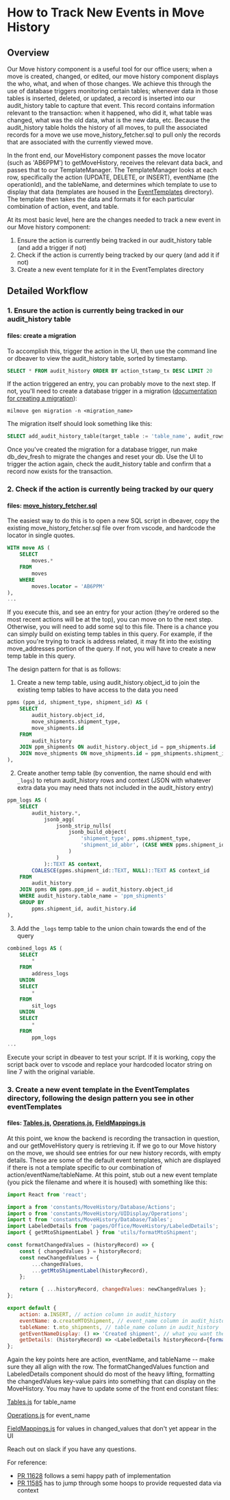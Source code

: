 # How to Track New Events in Move History

## Overview

Our Move history component is a useful tool for our office users; when a move is created, changed, or edited, our move history component displays the who, what, and when of those changes. We achieve this through the use of database triggers monitoring certain tables; whenever data in those tables is inserted, deleted, or updated, a record is inserted into our audit_history table to capture that event. This record contains information relevant to the transaction: when it happened, who did it, what table was changed, what was the old data, what is the new data, etc. Because the audit_history table holds the history of all moves, to pull the associated records for a move we use move_history_fetcher.sql to pull only the records that are associated with the currently viewed move.

In the front end, our MoveHistory component passes the move locator (such as 'AB6PPM') to getMoveHistory, receives the relevant data back, and passes that to our TemplateManager. The TemplateManager looks at each row, specifically the action (UPDATE, DELETE, or INSERT), eventName (the operationId), and the tableName, and determines which template to use to display that data (templates are housed in the [EventTemplates](https://github.com/transcom/mymove/tree/main/src/constants/MoveHistory/EventTemplates) directory). The template then takes the data and formats it for each particular combination of action, event, and table.

At its most basic level, here are the changes needed to track a new event in our Move history component:
1. Ensure the action is currently being tracked in our audit_history table (and add a trigger if not)
2. Check if the action is currently being tracked by our query (and add it if not)
3. Create a new event template for it in the EventTemplates directory

## Detailed Workflow

### 1. Ensure the action is currently being tracked in our audit_history table
#### files: create a migration

To accomplish this, trigger the action in the UI, then use the command line or dbeaver to view the audit_history table, sorted by timestamp.

```sql
SELECT * FROM audit_history ORDER BY action_tstamp_tx DESC LIMIT 20
```

If the action triggered an entry, you can probably move to the next step. If not, you'll need to create a database trigger in a migration ([documentation for creating a migration](https://transcom.github.io/mymove-docs/docs/backend/setup/database-migrations/#creating-migrations)):

```
milmove gen migration -n <migration_name>
```

The migration itself should look something like this:

```sql
SELECT add_audit_history_table(target_table := 'table_name', audit_rows := BOOLEAN 't', audit_query_text := BOOLEAN 't', ignored_cols := ARRAY['created_at', 'updated_at']);
```

Once you've created the migration for a database trigger, run make db_dev_fresh to migrate the changes and reset your db. Use the UI to trigger the action again, check the audit_history table and confirm that a record now exists for the transaction.

### 2. Check if the action is currently being tracked by our query
#### files: [move_history_fetcher.sql](https://github.com/transcom/mymove/blob/main/pkg/assets/sql_scripts/move_history_fetcher.sql)

The easiest way to do this is to open a new SQL script in dbeaver, copy the existing move_history_fetcher.sql file over from vscode, and hardcode the locator in single quotes.

```sql
WITH move AS (
    SELECT
        moves.*
    FROM
        moves
    WHERE
        moves.locator = 'AB6PPM'
),
...
```

If you execute this, and see an entry for your action (they're ordered so the most recent actions will be at the top), you can move on to the next step. Otherwise, you will need to add some sql to this file. There is a chance you can simply build on existing temp tables in this query. For example, if the action you're trying to track is address related, it may fit into the existing move_addresses portion of the query. If not, you will have to create a new temp table in this query.

The design pattern for that is as follows:

1. Create a new temp table, using audit_history.object_id to join the existing temp tables to have access to the data you need
```sql
ppms (ppm_id, shipment_type, shipment_id) AS (
    SELECT
        audit_history.object_id,
        move_shipments.shipment_type,
        move_shipments.id
    FROM
        audit_history
    JOIN ppm_shipments ON audit_history.object_id = ppm_shipments.id
    JOIN move_shipments ON move_shipments.id = ppm_shipments.shipment_id
),
```

2. Create another temp table (by convention, the name should end with `_logs`) to return audit_history rows and context (JSON with whatever extra data you may need thats not included in the audit_history entry)

```sql
ppm_logs AS (
    SELECT
        audit_history.*,
            jsonb_agg(
                jsonb_strip_nulls(
                    jsonb_build_object(
                        'shipment_type', ppms.shipment_type,
                        'shipment_id_abbr', (CASE WHEN ppms.shipment_id IS NOT NULL THEN LEFT(ppms.shipment_id::TEXT, 5) ELSE NULL END)
                    )
                )
            )::TEXT AS context,
        COALESCE(ppms.shipment_id::TEXT, NULL)::TEXT AS context_id
    FROM
        audit_history
    JOIN ppms ON ppms.ppm_id = audit_history.object_id
    WHERE audit_history.table_name = 'ppm_shipments'
    GROUP BY
        ppms.shipment_id, audit_history.id
),
```

3. Add the `_logs` temp table to the union chain towards the end of the query

```sql
combined_logs AS (
    SELECT
        *
    FROM
        address_logs
    UNION
    SELECT
        *
    FROM
        sit_logs
    UNION
    SELECT
        *
    FROM
        ppm_logs
...

```

Execute your script in dbeaver to test your script. If it is working, copy the script back over to vscode and replace your hardcoded locator string on line 7 with the original variable.

### 3. Create a new event template in the EventTemplates directory, following the design pattern you see in other eventTemplates

#### files: [Tables.js](https://github.com/transcom/mymove/blob/main/src/constants/MoveHistory/Database/Tables.js), [Operations.js](https://github.com/transcom/mymove/blob/main/src/constants/MoveHistory/UIDisplay/Operations.js), [FieldMappings.js](https://github.com/transcom/mymove/blob/main/src/constants/MoveHistory/Database/FieldMappings.js)

At this point, we know the backend is recording the transaction in question, and our getMoveHistory query is retrieving it. If we go to our Move history on the move, we should see entries for our new history records, with empty details. These are some of the default event templates, which are displayed if there is not a template specific to our combination of action/eventName/tableName. At this point, stub out a new event template (you pick the filename and where it is housed) with something like this:

```javascript
import React from 'react';

import a from 'constants/MoveHistory/Database/Actions';
import o from 'constants/MoveHistory/UIDisplay/Operations';
import t from 'constants/MoveHistory/Database/Tables';
import LabeledDetails from 'pages/Office/MoveHistory/LabeledDetails';
import { getMtoShipmentLabel } from 'utils/formatMtoShipment';

const formatChangedValues = (historyRecord) => {
    const { changedValues } = historyRecord;
    const newChangedValues = {
        ...changedValues,
        ...getMtoShipmentLabel(historyRecord),
    };

    return { ...historyRecord, changedValues: newChangedValues };
};

export default {
    action: a.INSERT, // action column in audit_history
    eventName: o.createMTOShipment, // event_name column in audit_history
    tableName: t.mto_shipments, // table_name column in audit_history
    getEventNameDisplay: () => 'Created shipment', // what you want the Event column to read on the UI
    getDetails: (historyRecord) => <LabeledDetails historyRecord={formatChangedValues(historyRecord)} />, // LabeledDetails will handle most formatting
};

```
Again the key points here are action, eventName, and tableName -- make sure they all align with the row. The formatChangedValues function and LabeledDetails component should do most of the heavy lifting, formatting the changedValues key-value pairs into something that can display on the MoveHistory. You may have to update some of the front end constant files:

[Tables.js](https://github.com/transcom/mymove/blob/main/src/constants/MoveHistory/Database/Tables.js) for table_name

[Operations.js](https://github.com/transcom/mymove/blob/main/src/constants/MoveHistory/UIDisplay/Operations.js) for event_name

[FieldMappings.js](https://github.com/transcom/mymove/blob/main/src/constants/MoveHistory/Database/FieldMappings.js) for values in changed_values that don't yet appear in the UI

Reach out on slack if you have any questions.

For reference:
- [PR 11628](https://github.com/transcom/mymove/pull/11628) follows a semi happy path of implementation
- [PR 11585](https://github.com/transcom/mymove/pull/11585) has to jump through some hoops to provide requested data via context